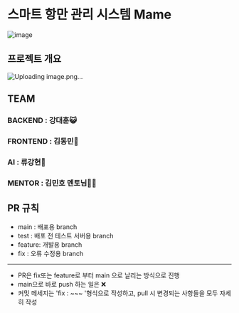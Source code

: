 # 스마트 항만 관리 시스템 **Mame**
![image](https://github.com/eogns47/Marine-Manager/assets/102205852/faa05392-f135-467f-9fcd-2a06affd8bf7)


## 프로젝트 개요
![Uploading image.png…]()




## TEAM
### BACKEND : 강대훈😺
### FRONTEND : 김동민🐧
### AI : 류강현🐘
### MENTOR : 김민호 멘토님🧑‍🏫

## PR 규칙
* main : 배포용 branch
* test : 배포 전 테스트 서버용 branch
* feature: 개발용 branch
* fix : 오류 수정용 branch
---
* PR은 fix또는 feature로 부터 main 으로 날리는 방식으로 진행
* main으로 바로 push 하는 일은 ❌
* 커밋 메세지는 'fix : ~~~ '형식으로 작성하고, pull 시 변경되는 사항들을 모두 자세히 작성
